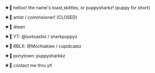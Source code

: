 ★🦈 helloo! the name's toast,skittles, or puppysharkz! (puppy for short)





★🦈 artist / commisioner! (CLOSED)





★🦈 4teen 





★🦈 YT: @luvtoastiix / sharkpuppyz






★🦈 RBLX: @Mochiakiee / cupidcaatz




★🦈 ponytown: puppysharkkz





★🦈 contact me thru yt!





